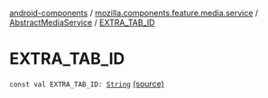 [android-components](../../index.md) / [mozilla.components.feature.media.service](../index.md) / [AbstractMediaService](index.md) / [EXTRA_TAB_ID](./-e-x-t-r-a_-t-a-b_-i-d.md)

# EXTRA_TAB_ID

`const val EXTRA_TAB_ID: `[`String`](https://kotlinlang.org/api/latest/jvm/stdlib/kotlin/-string/index.html) [(source)](https://github.com/mozilla-mobile/android-components/blob/master/components/feature/media/src/main/java/mozilla/components/feature/media/service/AbstractMediaService.kt#L60)